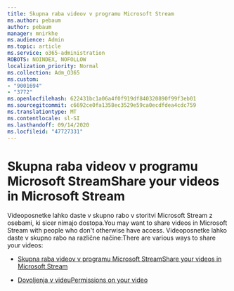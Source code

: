 ```yaml
---
title: Skupna raba videov v programu Microsoft Stream
ms.author: pebaum
author: pebaum
manager: mnirkhe
ms.audience: Admin
ms.topic: article
ms.service: o365-administration
ROBOTS: NOINDEX, NOFOLLOW
localization_priority: Normal
ms.collection: Adm_O365
ms.custom:
- "9001694"
- "3772"
ms.openlocfilehash: 622431bc1a06a4f0f919df840320890f99f3eb01
ms.sourcegitcommit: c6692ce0fa1358ec3529e59ca0ecdfdea4cdc759
ms.translationtype: MT
ms.contentlocale: sl-SI
ms.lasthandoff: 09/14/2020
ms.locfileid: "47727331"
---
```

# <a name="share-your-videos-in-microsoft-stream"></a><span data-ttu-id="9d427-102">Skupna raba videov v programu Microsoft Stream</span><span class="sxs-lookup"><span data-stu-id="9d427-102">Share your videos in Microsoft Stream</span></span>

<span data-ttu-id="9d427-103">Videoposnetke lahko daste v skupno rabo v storitvi Microsoft Stream z osebami, ki sicer nimajo dostopa.</span><span class="sxs-lookup"><span data-stu-id="9d427-103">You may want to share videos in Microsoft Stream with people who don't otherwise have access.</span></span> <span data-ttu-id="9d427-104">Videoposnetke lahko daste v skupno rabo na različne načine:</span><span class="sxs-lookup"><span data-stu-id="9d427-104">There are various ways to share your videos:</span></span>

- [<span data-ttu-id="9d427-105">Skupna raba videov v programu Microsoft Stream</span><span class="sxs-lookup"><span data-stu-id="9d427-105">Share your videos in Microsoft Stream</span></span>](https://docs.microsoft.com/stream/portal-share-video)

- [<span data-ttu-id="9d427-106">Dovoljenja v videu</span><span class="sxs-lookup"><span data-stu-id="9d427-106">Permissions on your video</span></span>](https://docs.microsoft.com/stream/portal-share-video#permissions-on-your-video)
